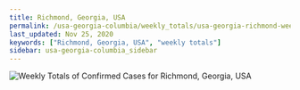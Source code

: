 ```yaml
---
title: Richmond, Georgia, USA
permalink: /usa-georgia-columbia/weekly_totals/usa-georgia-richmond-weekly_totals.html
last_updated: Nov 25, 2020
keywords: ["Richmond, Georgia, USA", "weekly totals"]
sidebar: usa-georgia-columbia_sidebar
---
```


![Weekly Totals of Confirmed Cases for Richmond, Georgia, USA](/covid_tracker/images/graphs/usa-georgia-richmond-weekly_totals_graph.png)
